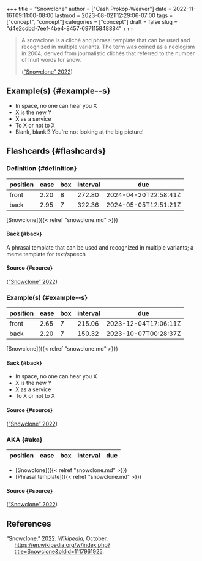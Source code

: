 +++
title = "Snowclone"
author = ["Cash Prokop-Weaver"]
date = 2022-11-16T09:11:00-08:00
lastmod = 2023-08-02T12:29:06-07:00
tags = ["concept", "concept"]
categories = ["concept"]
draft = false
slug = "d4e2cdbd-7eef-4be4-8457-697115848884"
+++

> A snowclone is a cliché and phrasal template that can be used and recognized in multiple variants. The term was coined as a neologism in 2004, derived from journalistic clichés that referred to the number of Inuit words for snow.
>
> (<a href="#citeproc_bib_item_1">“Snowclone” 2022</a>)


## Example(s) {#example--s}

-   In space, no one can hear you X
-   X is the new Y
-   X as a service
-   To X or not to X
-   Blank, blank!? You're not looking at the big picture!


## Flashcards {#flashcards}


### Definition {#definition}

| position | ease | box | interval | due                  |
|----------|------|-----|----------|----------------------|
| front    | 2.20 | 8   | 272.80   | 2024-04-20T22:58:41Z |
| back     | 2.95 | 7   | 322.36   | 2024-05-05T12:51:21Z |

[Snowclone]({{< relref "snowclone.md" >}})


#### Back {#back}

A phrasal template that can be used and recognized in multiple variants; a meme template for text/speech


#### Source {#source}

(<a href="#citeproc_bib_item_1">“Snowclone” 2022</a>)


### Example(s) {#example--s}

| position | ease | box | interval | due                  |
|----------|------|-----|----------|----------------------|
| front    | 2.65 | 7   | 215.06   | 2023-12-04T17:06:11Z |
| back     | 2.20 | 7   | 150.32   | 2023-10-07T00:28:37Z |

[Snowclone]({{< relref "snowclone.md" >}})


#### Back {#back}

-   In space, no one can hear you X
-   X is the new Y
-   X as a service
-   To X or not to X


#### Source {#source}

(<a href="#citeproc_bib_item_1">“Snowclone” 2022</a>)


### AKA {#aka}

| position | ease | box | interval | due |
|----------|------|-----|----------|-----|

-   [Snowclone]({{< relref "snowclone.md" >}})
-   [Phrasal template]({{< relref "snowclone.md" >}})


#### Source {#source}

(<a href="#citeproc_bib_item_1">“Snowclone” 2022</a>)

## References

<style>.csl-entry{text-indent: -1.5em; margin-left: 1.5em;}</style><div class="csl-bib-body">
  <div class="csl-entry"><a id="citeproc_bib_item_1"></a>“Snowclone.” 2022. <i>Wikipedia</i>, October. <a href="https://en.wikipedia.org/w/index.php?title=Snowclone&oldid=1117961925">https://en.wikipedia.org/w/index.php?title=Snowclone&#38;oldid=1117961925</a>.</div>
</div>
